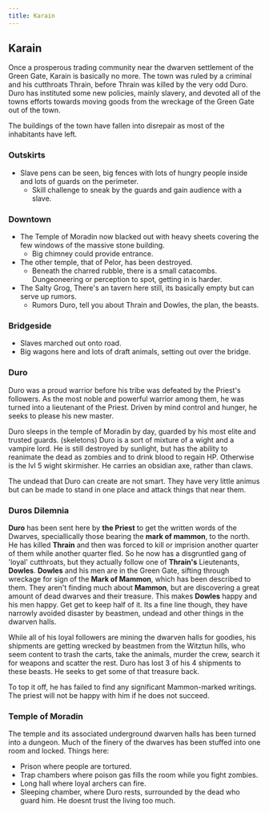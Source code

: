 ```yaml
---
title: Karain
---
```


## Karain
Once a prosperous trading community near the dwarven settlement of the Green Gate, Karain is basically no more. The town was ruled by a criminal and his cutthroats Thrain, before Thrain was killed by the very odd Duro. Duro has instituted some new policies, mainly slavery, and devoted all of the towns efforts towards moving goods from the wreckage of the Green Gate out of the town. 

The buildings of the town have fallen into disrepair as most of the inhabitants have left.

### Outskirts
* Slave pens can be seen, big fences with lots of hungry people inside and lots of guards on the perimeter.
  * Skill challenge to sneak by the guards and gain audience with a slave.

### Downtown
* The Temple of Moradin now blacked out with heavy sheets covering the few windows of the massive stone building.
  * Big chimney could provide entrance.
* The other temple, that of Pelor, has been destroyed. 
  * Beneath the charred rubble, there is a small catacombs. Dungeoneering or perception to spot, getting in is harder.
* The Salty Grog, There's an tavern here still, its basically empty but can serve up rumors.
  * Rumors Duro, tell you about Thrain and Dowles, the plan, the beasts.


### Bridgeside
* Slaves marched out onto road. 
* Big wagons here and lots of draft animals, setting out over the bridge.

### Duro
Duro was a proud warrior before his tribe was defeated by the Priest's followers. As the most noble and powerful warrior among them, he was turned into a lieutenant of the Priest. Driven by mind control and hunger, he seeks to please his new master.

Duro sleeps in the temple of Moradin by day, guarded by his most elite and trusted guards. (skeletons) Duro is a sort of mixture of a wight and a vampire lord. He is still destroyed by sunlight, but has the ability to reanimate the dead as zombies and to drink blood to regain HP. Otherwise is the lvl 5 wight skirmisher. He carries an obsidian axe, rather than claws.

The undead that Duro can create are not smart. They have very little animus but can be made to stand in one place and attack things that near them.

### Duros Dilemnia
**Duro** has been sent here by **the Priest** to get the written words of the Dwarves, speciallically those bearing the **mark of mammon**, to the north. He has killed **Thrain** and then was forced to kill or imprision another quarter of them while another quarter fled. So he now has a disgruntled gang of 'loyal' cutthroats, but they actually follow one of **Thrain's** Lieutenants, **Dowles**. **Dowles** and his men are in the Green Gate, sifting through wreckage for sign of the **Mark of Mammon**, which has been described to them. They aren't finding much about **Mammon**, but are discovering a great amount of dead dwarves and their treasure. This makes **Dowles** happy and his men happy. Get get to keep half of it. Its a fine line though, they have narrowly avoided disaster by beastmen, undead and other things in the dwarven halls.

While all of his loyal followers are mining the dwarven halls for goodies, his shipments are getting wrecked by beastmen from the Witztun hills, who seem content to trash the carts, take the animals, murder the crew, search it for weapons and scatter the rest. Duro has lost 3 of his 4 shipments to these beasts. He seeks to get some of that treasure back.

To top it off, he has failed to find any significant Mammon-marked writings. The priest will not be happy with him if he does not succeed.

### Temple of Moradin
The temple and its associated underground dwarven halls has been turned into a dungeon. Much of the finery of the dwarves has been stuffed into one room and locked.
 Things here:
* Prison where people are tortured.
* Trap chambers where poison gas fills the room while you fight zombies.
* Long hall where loyal archers can fire.
* Sleeping chamber, where Duro rests, surrounded by the dead who guard him. He doesnt trust the living too much.